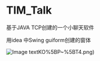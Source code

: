 # TIM_Talk
基于JAVA TCP创建的一个小聊天软件

用idea 中Swing guiform创建的窗体

![Image text](https://raw.githubusercontent.com/egbiner/Pitures/master/7%7BH%24BJB2%25%5D27JO)KO%5BP~%5BT4.png)
